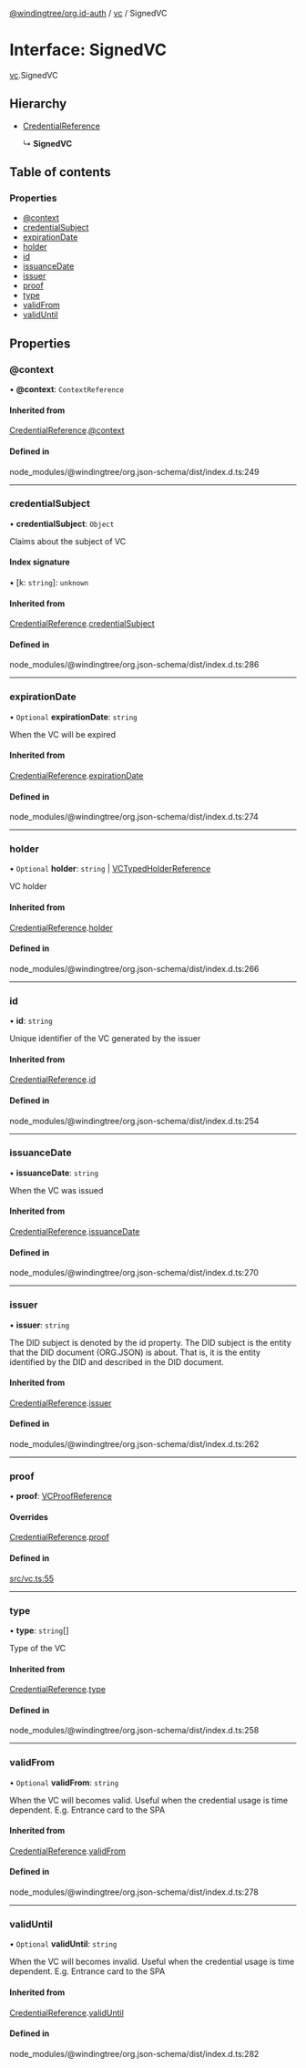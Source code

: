 [@windingtree/org.id-auth](../README.md) / [vc](../modules/vc.md) / SignedVC

# Interface: SignedVC

[vc](../modules/vc.md).SignedVC

## Hierarchy

- [CredentialReference](vc.credentialreference.md)

  ↳ **SignedVC**

## Table of contents

### Properties

- [@context](vc.signedvc.md#@context)
- [credentialSubject](vc.signedvc.md#credentialsubject)
- [expirationDate](vc.signedvc.md#expirationdate)
- [holder](vc.signedvc.md#holder)
- [id](vc.signedvc.md#id)
- [issuanceDate](vc.signedvc.md#issuancedate)
- [issuer](vc.signedvc.md#issuer)
- [proof](vc.signedvc.md#proof)
- [type](vc.signedvc.md#type)
- [validFrom](vc.signedvc.md#validfrom)
- [validUntil](vc.signedvc.md#validuntil)

## Properties

### @context

• **@context**: `ContextReference`

#### Inherited from

[CredentialReference](vc.credentialreference.md).[@context](vc.credentialreference.md#@context)

#### Defined in

node_modules/@windingtree/org.json-schema/dist/index.d.ts:249

___

### credentialSubject

• **credentialSubject**: `Object`

Claims about the subject of VC

#### Index signature

▪ [k: `string`]: `unknown`

#### Inherited from

[CredentialReference](vc.credentialreference.md).[credentialSubject](vc.credentialreference.md#credentialsubject)

#### Defined in

node_modules/@windingtree/org.json-schema/dist/index.d.ts:286

___

### expirationDate

• `Optional` **expirationDate**: `string`

When the VC will be expired

#### Inherited from

[CredentialReference](vc.credentialreference.md).[expirationDate](vc.credentialreference.md#expirationdate)

#### Defined in

node_modules/@windingtree/org.json-schema/dist/index.d.ts:274

___

### holder

• `Optional` **holder**: `string` \| [VCTypedHolderReference](vc.vctypedholderreference.md)

VC holder

#### Inherited from

[CredentialReference](vc.credentialreference.md).[holder](vc.credentialreference.md#holder)

#### Defined in

node_modules/@windingtree/org.json-schema/dist/index.d.ts:266

___

### id

• **id**: `string`

Unique identifier of the VC generated by the issuer

#### Inherited from

[CredentialReference](vc.credentialreference.md).[id](vc.credentialreference.md#id)

#### Defined in

node_modules/@windingtree/org.json-schema/dist/index.d.ts:254

___

### issuanceDate

• **issuanceDate**: `string`

When the VC was issued

#### Inherited from

[CredentialReference](vc.credentialreference.md).[issuanceDate](vc.credentialreference.md#issuancedate)

#### Defined in

node_modules/@windingtree/org.json-schema/dist/index.d.ts:270

___

### issuer

• **issuer**: `string`

The DID subject is denoted by the id property. The DID subject is the entity that the DID document (ORG.JSON) is about. That is, it is the entity identified by the DID and described in the DID document.

#### Inherited from

[CredentialReference](vc.credentialreference.md).[issuer](vc.credentialreference.md#issuer)

#### Defined in

node_modules/@windingtree/org.json-schema/dist/index.d.ts:262

___

### proof

• **proof**: [VCProofReference](vc.vcproofreference.md)

#### Overrides

[CredentialReference](vc.credentialreference.md).[proof](vc.credentialreference.md#proof)

#### Defined in

[src/vc.ts:55](https://github.com/windingtree/org.id-sdk/blob/7afe153/packages/auth/src/vc.ts#L55)

___

### type

• **type**: `string`[]

Type of the VC

#### Inherited from

[CredentialReference](vc.credentialreference.md).[type](vc.credentialreference.md#type)

#### Defined in

node_modules/@windingtree/org.json-schema/dist/index.d.ts:258

___

### validFrom

• `Optional` **validFrom**: `string`

When the VC will becomes valid. Useful when the credential usage is time dependent. E.g. Entrance card to the SPA

#### Inherited from

[CredentialReference](vc.credentialreference.md).[validFrom](vc.credentialreference.md#validfrom)

#### Defined in

node_modules/@windingtree/org.json-schema/dist/index.d.ts:278

___

### validUntil

• `Optional` **validUntil**: `string`

When the VC will becomes invalid. Useful when the credential usage is time dependent. E.g. Entrance card to the SPA

#### Inherited from

[CredentialReference](vc.credentialreference.md).[validUntil](vc.credentialreference.md#validuntil)

#### Defined in

node_modules/@windingtree/org.json-schema/dist/index.d.ts:282
